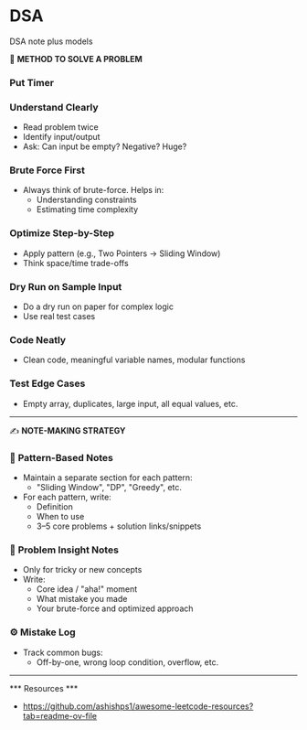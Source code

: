 # DSA  
DSA note plus models  

🧠 **METHOD TO SOLVE A PROBLEM**  
### **Put Timer**
### **Understand Clearly**  
- Read problem twice  
- Identify input/output  
- Ask: Can input be empty? Negative? Huge?  

### **Brute Force First**  
- Always think of brute-force. Helps in:  
  - Understanding constraints  
  - Estimating time complexity  

### **Optimize Step-by-Step**  
- Apply pattern (e.g., Two Pointers → Sliding Window)  
- Think space/time trade-offs  

### **Dry Run on Sample Input**  
- Do a dry run on paper for complex logic  
- Use real test cases  

### **Code Neatly**  
- Clean code, meaningful variable names, modular functions  

### **Test Edge Cases**  
- Empty array, duplicates, large input, all equal values, etc.  

---

✍️ **NOTE-MAKING STRATEGY**  

### 📒 **Pattern-Based Notes**  
- Maintain a separate section for each pattern:  
  - "Sliding Window", "DP", "Greedy", etc.  
- For each pattern, write:  
  - Definition  
  - When to use  
  - 3–5 core problems + solution links/snippets  

### 📌 **Problem Insight Notes**  
- Only for tricky or new concepts  
- Write:  
  - Core idea / "aha!" moment  
  - What mistake you made  
  - Your brute-force and optimized approach  

### ⚙️ **Mistake Log**  
- Track common bugs:  
  - Off-by-one, wrong loop condition, overflow, etc.

---

*** Resources ***
- https://github.com/ashishps1/awesome-leetcode-resources?tab=readme-ov-file
